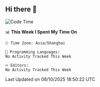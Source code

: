## Hi there 👋

<!--START_SECTION:waka-->
![Code Time](http://img.shields.io/badge/Code%20Time-25%20hrs%2012%20mins-blue)

📊 **This Week I Spent My Time On** 

```text
🕑︎ Time Zone: Asia/Shanghai

💬 Programming Languages: 
No Activity Tracked This Week

🔥 Editors: 
No Activity Tracked This Week
```


 Last Updated on 08/10/2025 18:50:22 UTC
<!--END_SECTION:waka-->
